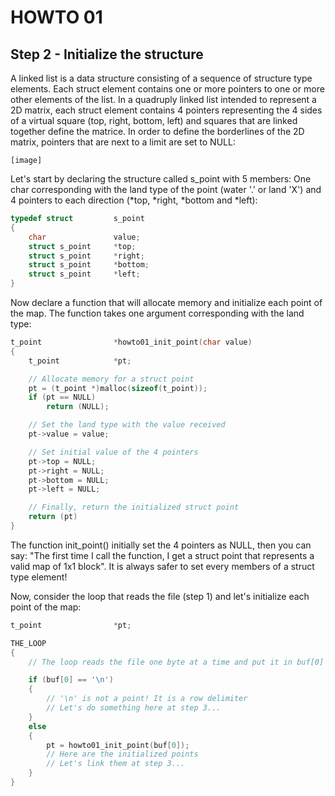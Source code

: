 # HOWTO 01
## Step 2 - Initialize the structure

A linked list is a data structure consisting of a sequence of structure type elements. Each struct element contains one or more pointers to one or more other elements of the list. In a quadruply linked list intended to represent a 2D matrix, each struct element contains 4 pointers representing the 4 sides of a virtual square (top, right, bottom, left) and squares that are linked together define the matrice. In order to define the borderlines of the 2D matrix, pointers that are next to a limit are set to NULL:

	[image]

Let's start by declaring the structure called s_point with 5 members: One char corresponding with the land type of the point (water '.' or land 'X') and 4 pointers to each direction (*top, *right, *bottom and *left):

```c
typedef struct         s_point
{
	char               value;
	struct s_point     *top;
	struct s_point     *right;
	struct s_point     *bottom;
	struct s_point     *left;
}
```

Now declare a function that will allocate memory and initialize each point of the map. The function takes one argument corresponding with the land type:

```c
t_point                *howto01_init_point(char value)
{
	t_point            *pt;

	// Allocate memory for a struct point
	pt = (t_point *)malloc(sizeof(t_point));
	if (pt == NULL)
		return (NULL);

	// Set the land type with the value received
	pt->value = value;

	// Set initial value of the 4 pointers
	pt->top = NULL;
	pt->right = NULL;
	pt->bottom = NULL;
	pt->left = NULL;

	// Finally, return the initialized struct point
	return (pt)
}
```

The function init_point() initially set the 4 pointers as NULL, then you can say: "The first time I call the function, I get a struct point that represents a valid map of 1x1 block". It is always safer to set every members of a struct type element!

Now, consider the loop that reads the file (step 1) and let's initialize each point of the map:

```c
t_point                *pt;

THE_LOOP
{
	// The loop reads the file one byte at a time and put it in buf[0]

	if (buf[0] == '\n')
	{
		// '\n' is not a point! It is a row delimiter
		// Let's do something here at step 3...
	}
	else
	{
		pt = howto01_init_point(buf[0]);
		// Here are the initialized points
		// Let's link them at step 3...
	}
}
```
